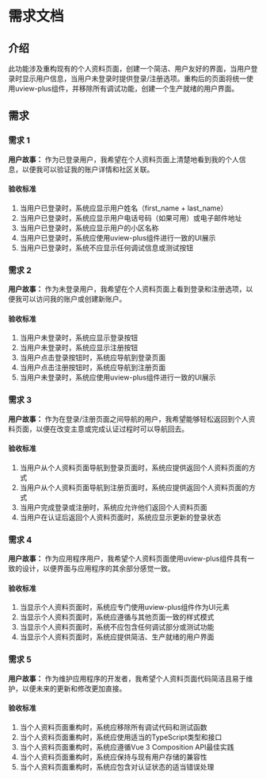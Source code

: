 # 需求文档

## 介绍

此功能涉及重构现有的个人资料页面，创建一个简洁、用户友好的界面，当用户登录时显示用户信息，当用户未登录时提供登录/注册选项。重构后的页面将统一使用uview-plus组件，并移除所有调试功能，创建一个生产就绪的用户界面。

## 需求

### 需求 1

**用户故事：** 作为已登录用户，我希望在个人资料页面上清楚地看到我的个人信息，以便我可以验证我的账户详情和社区关联。

#### 验收标准

1. 当用户已登录时，系统应显示用户姓名（first_name + last_name）
2. 当用户已登录时，系统应显示用户电话号码（如果可用）或电子邮件地址
3. 当用户已登录时，系统应显示用户的小区名称
4. 当用户已登录时，系统应使用uview-plus组件进行一致的UI展示
5. 当用户已登录时，系统不应显示任何调试信息或测试按钮

### 需求 2

**用户故事：** 作为未登录用户，我希望在个人资料页面上看到登录和注册选项，以便我可以访问我的账户或创建新账户。

#### 验收标准

1. 当用户未登录时，系统应显示登录按钮
2. 当用户未登录时，系统应显示注册按钮
3. 当用户点击登录按钮时，系统应导航到登录页面
4. 当用户点击注册按钮时，系统应导航到注册页面
5. 当用户未登录时，系统应使用uview-plus组件进行一致的UI展示

### 需求 3

**用户故事：** 作为在登录/注册页面之间导航的用户，我希望能够轻松返回到个人资料页面，以便在改变主意或完成认证过程时可以导航回去。

#### 验收标准

1. 当用户从个人资料页面导航到登录页面时，系统应提供返回个人资料页面的方式
2. 当用户从个人资料页面导航到注册页面时，系统应提供返回个人资料页面的方式
3. 当用户完成登录或注册时，系统应允许他们返回个人资料页面
4. 当用户在认证后返回个人资料页面时，系统应显示更新的登录状态

### 需求 4

**用户故事：** 作为应用程序用户，我希望个人资料页面使用uview-plus组件具有一致的设计，以便界面与应用程序的其余部分感觉一致。

#### 验收标准

1. 当显示个人资料页面时，系统应专门使用uview-plus组件作为UI元素
2. 当显示个人资料页面时，系统应遵循与其他页面一致的样式模式
3. 当显示个人资料页面时，系统不应包含任何调试部分或测试功能
4. 当显示个人资料页面时，系统应提供简洁、生产就绪的用户界面

### 需求 5

**用户故事：** 作为维护应用程序的开发者，我希望个人资料页面代码简洁且易于维护，以便未来的更新和修改更加直接。

#### 验收标准

1. 当个人资料页面重构时，系统应移除所有调试代码和测试函数
2. 当个人资料页面重构时，系统应使用适当的TypeScript类型和接口
3. 当个人资料页面重构时，系统应遵循Vue 3 Composition API最佳实践
4. 当个人资料页面重构时，系统应保持与现有用户存储的兼容性
5. 当个人资料页面重构时，系统应包含对认证状态的适当错误处理